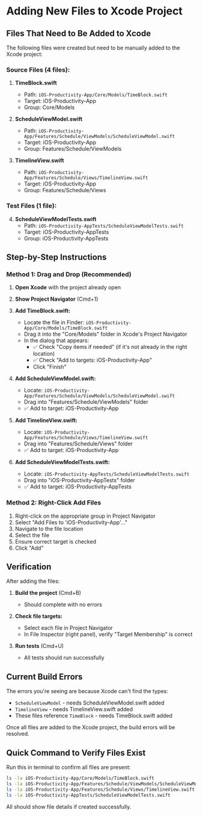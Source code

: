# Adding New Files to Xcode Project

## Files That Need to Be Added to Xcode

The following files were created but need to be manually added to the Xcode project:

### Source Files (4 files):
1. **TimeBlock.swift**
   - Path: `iOS-Productivity-App/Core/Models/TimeBlock.swift`
   - Target: iOS-Productivity-App
   - Group: Core/Models

2. **ScheduleViewModel.swift**
   - Path: `iOS-Productivity-App/Features/Schedule/ViewModels/ScheduleViewModel.swift`
   - Target: iOS-Productivity-App
   - Group: Features/Schedule/ViewModels

3. **TimelineView.swift**
   - Path: `iOS-Productivity-App/Features/Schedule/Views/TimelineView.swift`
   - Target: iOS-Productivity-App
   - Group: Features/Schedule/Views

### Test Files (1 file):
4. **ScheduleViewModelTests.swift**
   - Path: `iOS-Productivity-AppTests/ScheduleViewModelTests.swift`
   - Target: iOS-Productivity-AppTests
   - Group: iOS-Productivity-AppTests

## Step-by-Step Instructions

### Method 1: Drag and Drop (Recommended)

1. **Open Xcode** with the project already open
2. **Show Project Navigator** (Cmd+1)
3. **Add TimeBlock.swift:**
   - Locate the file in Finder: `iOS-Productivity-App/Core/Models/TimeBlock.swift`
   - Drag it into the "Core/Models" folder in Xcode's Project Navigator
   - In the dialog that appears:
     - ✅ Check "Copy items if needed" (if it's not already in the right location)
     - ✅ Check "Add to targets: iOS-Productivity-App"
     - Click "Finish"

4. **Add ScheduleViewModel.swift:**
   - Locate: `iOS-Productivity-App/Features/Schedule/ViewModels/ScheduleViewModel.swift`
   - Drag into "Features/Schedule/ViewModels" folder
   - ✅ Add to target: iOS-Productivity-App

5. **Add TimelineView.swift:**
   - Locate: `iOS-Productivity-App/Features/Schedule/Views/TimelineView.swift`
   - Drag into "Features/Schedule/Views" folder
   - ✅ Add to target: iOS-Productivity-App

6. **Add ScheduleViewModelTests.swift:**
   - Locate: `iOS-Productivity-AppTests/ScheduleViewModelTests.swift`
   - Drag into "iOS-Productivity-AppTests" folder
   - ✅ Add to target: iOS-Productivity-AppTests

### Method 2: Right-Click Add Files

1. Right-click on the appropriate group in Project Navigator
2. Select "Add Files to 'iOS-Productivity-App'..."
3. Navigate to the file location
4. Select the file
5. Ensure correct target is checked
6. Click "Add"

## Verification

After adding the files:

1. **Build the project** (Cmd+B)
   - Should complete with no errors
   
2. **Check file targets:**
   - Select each file in Project Navigator
   - In File Inspector (right panel), verify "Target Membership" is correct
   
3. **Run tests** (Cmd+U)
   - All tests should run successfully

## Current Build Errors

The errors you're seeing are because Xcode can't find the types:
- `ScheduleViewModel` - needs ScheduleViewModel.swift added
- `TimelineView` - needs TimelineView.swift added
- These files reference `TimeBlock` - needs TimeBlock.swift added

Once all files are added to the Xcode project, the build errors will be resolved.

## Quick Command to Verify Files Exist

Run this in terminal to confirm all files are present:
```bash
ls -la iOS-Productivity-App/Core/Models/TimeBlock.swift
ls -la iOS-Productivity-App/Features/Schedule/ViewModels/ScheduleViewModel.swift
ls -la iOS-Productivity-App/Features/Schedule/Views/TimelineView.swift
ls -la iOS-Productivity-AppTests/ScheduleViewModelTests.swift
```

All should show file details if created successfully.
